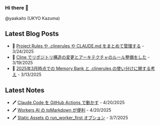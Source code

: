 ### Hi there 👋

@yaakaito (UKYO Kazuma)


## Latest Blog Posts

- 🐠 [Project Rules や .clinerules や CLAUDE.md をまとめて管理する](https://yaakai.to/blog/2025/rule-files-unified-management) - 3/24/2025
- 🪼 [Cline でリポジトリ構造の変更とアーキテクチャのルール整備をした](https://yaakai.to/blog/2025/cline-repository-refactoring) - 3/19/2025
- 🏦 [2025年3月時点での Memory Bank と .clinerules の使い分けに関する考え](https://yaakai.to/blog/2025/clinerules-and-memory-bank) - 3/13/2025

## Latest Notes

- 🖊 [Claude Code を GitHub Actions で動かす](https://yaakai.to/note/75) - 4/20/2025
- 🖊 [Workers AI の toMarkdown が便利](https://yaakai.to/note/74) - 4/20/2025
- 🖊 [Static Assets の run_worker_first オプション](https://yaakai.to/note/70) - 3/7/2025

<!--
**yaakaito/yaakaito** is a ✨ _special_ ✨ repository because its `README.md` (this file) appears on your GitHub profile.
-->
